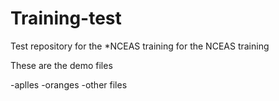 # Training-test
Test repository for the *NCEAS training for the NCEAS training


These are the demo files

-aplles
-oranges
-other files
